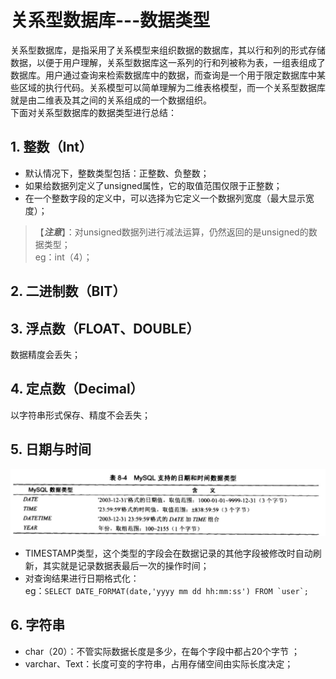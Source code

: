 # 关系型数据库---数据类型
关系型数据库，是指采用了关系模型来组织数据的数据库，其以行和列的形式存储数据，以便于用户理解，关系型数据库这一系列的行和列被称为表，一组表组成了数据库。用户通过查询来检索数据库中的数据，而查询是一个用于限定数据库中某些区域的执行代码。关系模型可以简单理解为二维表格模型，而一个关系型数据库就是由二维表及其之间的关系组成的一个数据组织。  
下面对关系型数据库的数据类型进行总结：
## **1. 整数（Int）**
- 默认情况下，整数类型包括：正整数、负整数；  
- 如果给数据列定义了unsigned属性，它的取值范围仅限于正整数；  
- 在一个整数字段的定义中，可以选择为它定义一个数据列宽度（最大显示宽度）；
>【***注意***】：对unsigned数据列进行减法运算，仍然返回的是unsigned的数据类型；  
eg：int（4）；
## **2. 二进制数（BIT）**
## **3. 浮点数（FLOAT、DOUBLE）**
数据精度会丢失；
## **4. 定点数（Decimal）**
以字符串形式保存、精度不会丢失；
## **5. 日期与时间**
![avatar](https://github.com/Keke0805/se_homework/blob/main/hw1/pic/1.png)
- TIMESTAMP类型，这个类型的字段会在数据记录的其他字段被修改时自动刷新，其实就是记录数据表最后一次的操作时间；  
- 对查询结果进行日期格式化：  
eg：```SELECT DATE_FORMAT(date,'yyyy mm dd hh:mm:ss') FROM `user`;```
## **6. 字符串**
- char（20）：不管实际数据长度是多少，在每个字段中都占20个字节 ；  
- varchar、Text：长度可变的字符串，占用存储空间由实际长度决定；
